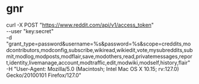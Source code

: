 # gnr

curl -X POST "https://www.reddit.com/api/v1/access_token" \
    --user "key:secret" \
    -d "grant_type=password&username=%s&password=%s&scope=creddits,modcontributors,modconfig,subscribe,wikiread,wikiedit,vote,mysubreddits,submit,modlog,modposts,modflair,save,modothers,read,privatemessages,report,identity,livemanage,account,modtraffic,edit,modwiki,modself,history,flair" \
    -H "User-Agent: Mozilla/5.0 (Macintosh; Intel Mac OS X 10.15; rv:127.0) Gecko/20100101 Firefox/127.0"
